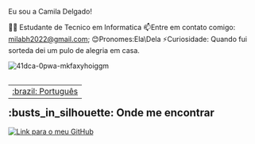 Eu sou a Camila Delgado!

👩‍💻 Estudante de Tecnico em Informatica
📫Entre em contato comigo: milabh2022@gmail.com;
😊Pronomes:Ela\Dela
⚡Curiosidade: Quando fui sorteda dei um pulo de alegria em casa.

![41dca-0pwa-mkfaxyhoiggm](https://user-images.githubusercontent.com/99681842/157524892-01a172a3-2756-4e42-a148-e994bb96f237.gif)

<table align="right">
 <tr><td><a href =""github.com/camilacleto">:brazil: Português</a></td></tr>
</table>

  <h2>:busts_in_silhouette: Onde me encontrar</h2>
<a href="github.com/camilacleto">
    <img alt="Link para o meu GitHub" src="https://img.shields.io/github/followers/Camila?style=social&label=@camila">
</a>
